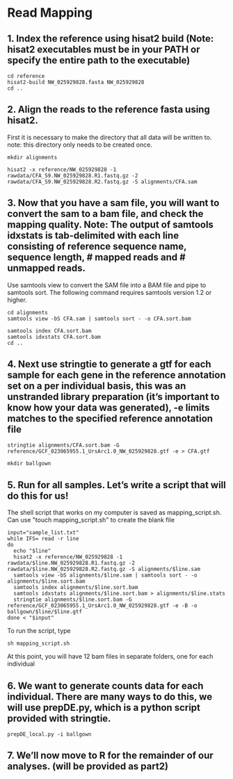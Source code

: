 # Read Mapping

## 1.	Index the reference using hisat2 build (Note: hisat2 executables must be in your PATH or specify the entire path to the executable)
```
cd reference
hisat2-build NW_025929828.fasta NW_025929828
cd ..
```

## 2.	Align the reads to the reference fasta using hisat2.
First it is necessary to make the directory that all data will be written to. note: this directory only needs to be created once.
```
mkdir alignments 

hisat2 -x reference/NW_025929828 -1 rawdata/CFA_S9.NW_025929828.R1.fastq.gz -2 rawdata/CFA_S9.NW_025929828.R2.fastq.gz -S alignments/CFA.sam
```
## 3.	Now that you have a sam file, you will want to convert the sam to a bam file, and check the mapping quality. Note: The output of samtools idxstats is tab-delimited with each line consisting of reference sequence name, sequence length, # mapped reads and # unmapped reads.

Use samtools view to convert the SAM file into a BAM file and pipe to samtools sort. The following command requires samtools version 1.2 or higher.
```
cd alignments 
samtools view -bS CFA.sam | samtools sort - -o CFA.sort.bam
```

```
samtools index CFA.sort.bam
samtools idxstats CFA.sort.bam
cd ..
```
## 4.	Next use stringtie to generate a gtf for each sample for each gene in the reference annotation set on a per individual basis, this was an unstranded library preparation (it’s important to know how your data was generated), -e limits matches to the specified reference annotation file
```
stringtie alignments/CFA.sort.bam -G reference/GCF_023065955.1_UrsArc1.0_NW_025929828.gtf -e > CFA.gtf

mkdir ballgown
```
## 5.	Run for all samples. Let’s write a script that will do this for us! 
The shell script that works on my computer is saved as mapping_script.sh. 
Can use "touch mapping_script.sh" to create the blank file
```
input="sample_list.txt"
while IFS= read -r line
do
  echo "$line"
  hisat2 -x reference/NW_025929828 -1 rawdata/$line.NW_025929828.R1.fastq.gz -2 rawdata/$line.NW_025929828.R2.fastq.gz -S alignments/$line.sam
  samtools view -bS alignments/$line.sam | samtools sort - -o alignments/$line.sort.bam
  samtools index alignments/$line.sort.bam
  samtools idxstats alignments/$line.sort.bam > alignments/$line.stats
  stringtie alignments/$line.sort.bam -G reference/GCF_023065955.1_UrsArc1.0_NW_025929828.gtf -e -B -o ballgown/$line/$line.gtf
done < "$input"
```
To run the script, type
```
sh mapping_script.sh
```
At this point, you will have 12 bam files in separate folders, one for each individual 
## 6.	We want to generate counts data for each individual. There are many ways to do this, we will use prepDE.py, which is a python script provided with stringtie.  
```
prepDE_local.py -i ballgown
```
## 7.	We’ll now move to R for the remainder of our analyses. (will be provided as part2)
